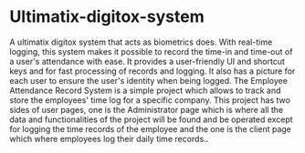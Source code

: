 # Ultimatix-digitox-system
A ultimatix digitox system that acts as biometrics does. With real-time logging, this system makes it possible to record the time-in and time-out of a user's attendance with ease.
It provides a user-friendly UI and shortcut keys and for fast processing of records and logging.
It also has a picture for each user to ensure the user's identity when being logged.
The Employee Attendance Record System is a simple project which allows to track and store the employees' time log for a specific company. This project has two sides of user pages, one is the Administrator page which is where all the data and functionalities of the project will be found and be operated except for logging the time records of the employee and the one is the client page which where employees log their daily time records..
